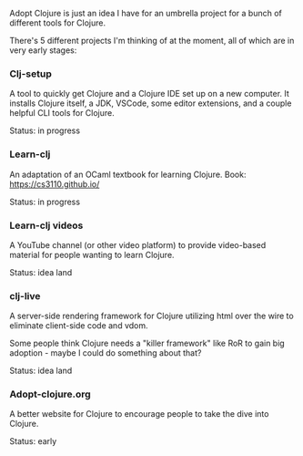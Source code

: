 Adopt Clojure is just an idea I have for an umbrella project for a bunch of different tools for Clojure.

There's 5 different projects I'm thinking of at the moment, all of which are in very early stages:

### Clj-setup 
A tool to quickly get Clojure and a Clojure IDE set up on a new computer. It installs Clojure itself, a JDK, VSCode, some editor extensions, and a couple helpful CLI tools for Clojure.

Status: in progress

### Learn-clj 
An adaptation of an OCaml textbook for learning Clojure.
Book: https://cs3110.github.io/

Status: in progress

### Learn-clj videos 
A YouTube channel (or other video platform) to provide video-based material for people wanting to learn Clojure.

Status: idea land

### clj-live 
A server-side rendering framework for Clojure utilizing html over the wire to eliminate client-side code and vdom.

Some people think Clojure needs a "killer framework" like RoR to gain big adoption - maybe I could do something about that?

Status: idea land

### Adopt-clojure.org 
A better website for Clojure to encourage people to take the dive into Clojure.

Status: early


<!--

**Here are some ideas to get you started:**

🙋‍♀️ A short introduction - what is your organization all about?
🌈 Contribution guidelines - how can the community get involved?
👩‍💻 Useful resources - where can the community find your docs? Is there anything else the community should know?
🍿 Fun facts - what does your team eat for breakfast?
🧙 Remember, you can do mighty things with the power of [Markdown](https://docs.github.com/github/writing-on-github/getting-started-with-writing-and-formatting-on-github/basic-writing-and-formatting-syntax)
-->
